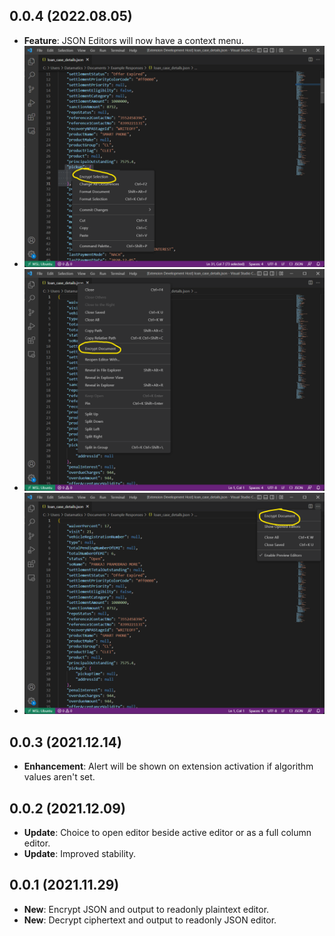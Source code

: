 ## 0.0.4 (2022.08.05)

- **Feature**: JSON Editors will now have a context menu.
- ![Editor Selection Context Menu](media/v0.0.4_editor_selection_menu.png)
- ![Editor Title Context Menu](media/v0.0.4_title_context_menu.png)
- ![Editor Title Menu](media/v0.0.4_title_menu.png)

## 0.0.3 (2021.12.14)

- **Enhancement**: Alert will be shown on extension activation if algorithm values aren't set.

## 0.0.2 (2021.12.09)

- **Update**: Choice to open editor beside active editor or as a full column editor.
- **Update**: Improved stability.

## 0.0.1 (2021.11.29)

- **New**: Encrypt JSON and output to readonly plaintext editor.
- **New**: Decrypt ciphertext and output to readonly JSON editor.